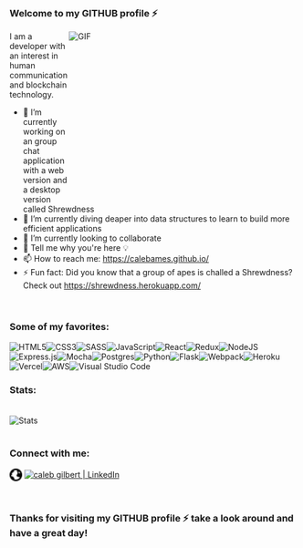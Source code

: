 ### Welcome to my GITHUB profile ⚡️

<!--
**CalebAmes/CalebAmes** is a ✨ _special_ ✨ repository because its `README.md` (this file) appears on your GitHub profile.
<!--
Here are some ideas to get you started:
-->
<img align="right" alt="GIF" src="https://i.pinimg.com/originals/e4/26/70/e426702edf874b181aced1e2fa5c6cde.gif" width="400" height="300">

I am a developer with an interest in human communication and blockchain technology.

- 🔭 I’m currently working on an group chat application with a web version and a desktop version called Shrewdness
- 🌱 I’m currently diving deaper into data structures to learn to build more efficient applications
- 👯 I’m currently looking to collaborate
- 💬 Tell me why you're here 💡
- 📫 How to reach me: https://calebames.github.io/
- ⚡ Fun fact: Did you know that a group of apes is challed a Shrewdness? Check out https://shrewdness.herokuapp.com/

<br />

### Some of my favorites:

<img align="left" alt="HTML5" src="https://img.shields.io/badge/html5-%23E34F26.svg?&style=for-the-badge&logo=html5&logoColor=white"/>
<img align="left" alt="CSS3" src="https://img.shields.io/badge/css3-%231572B6.svg?&style=for-the-badge&logo=css3&logoColor=white"/>
<img align="left" alt="SASS" src="https://img.shields.io/badge/SASS-hotpink.svg?&style=for-the-badge&logo=SASS&logoColor=white"/>
<img align="left" alt="JavaScript" src="https://img.shields.io/badge/javascript-%23323330.svg?&style=for-the-badge&logo=javascript&logoColor=%23F7DF1E"/>
<img align="left" alt="React" src="https://img.shields.io/badge/react-%2320232a.svg?&style=for-the-badge&logo=react&logoColor=%2361DAFB"/>
<img align="left" alt="Redux" src="https://img.shields.io/badge/redux-%23593d88.svg?&style=for-the-badge&logo=redux&logoColor=white"/>
<img align="left" alt="NodeJS" src="https://img.shields.io/badge/node.js-%2343853D.svg?&style=for-the-badge&logo=node.js&logoColor=white"/>
<img align="left" alt="Express.js" src="https://img.shields.io/badge/express.js-%23404d59.svg?&style=for-the-badge"/>
<img align="left" alt="Mocha" src="https://img.shields.io/badge/-mocha-%238D6748?&style=for-the-badge&logo=mocha&logoColor=white"/>
<img align="left" alt="Postgres" src ="https://img.shields.io/badge/postgres-%23316192.svg?&style=for-the-badge&logo=postgresql&logoColor=white"/>
<img align="left" alt="Python" src="https://img.shields.io/badge/python-%2314354C.svg?&style=for-the-badge&logo=python&logoColor=white"/>
<img align="left" alt="Flask" src="https://img.shields.io/badge/flask-%23000.svg?&style=for-the-badge&logo=flask&logoColor=white"/>
<img align="left" alt="Webpack" src="https://img.shields.io/badge/webpack-%238DD6F9.svg?&style=for-the-badge&logo=webpack&logoColor=black" />
<img align="left" alt="Heroku" src="https://img.shields.io/badge/heroku-%23430098.svg?&style=for-the-badge&logo=heroku&logoColor=white"/>
<img align="left" alt="Vercel" src="https://img.shields.io/badge/vercel-%23000000.svg?&style=for-the-badge&logo=vercel&logoColor=white"/>
<img align="left" alt="AWS" src="https://img.shields.io/badge/AWS-%23FF9900.svg?&style=for-the-badge&logo=amazon-aws&logoColor=white"/>
<img align="left" alt="Visual Studio Code" src="https://img.shields.io/badge/VisualStudioCode-0078d7.svg?&style=for-the-badge&logo=visual-studio-code&logoColor=white"/>

<br />
<br />
<br />

### Stats:

<br />

<img align="center" alt="Stats" width="600px" height="200px" src="https://github-readme-stats.vercel.app/api?username=calebames&&show_icons=true&title_color=000000&icon_color=bb2acf&text_color=FE5F55&bg_color=fefefe">

<br />
<br />

### Connect with me:

[<img align="center" alt="calebames.github.io" width="22px" src="https://raw.githubusercontent.com/iconic/open-iconic/master/svg/globe.svg" />][website]
[<img align="center" alt="caleb gilbert | LinkedIn" width="22px" src="https://cdn.jsdelivr.net/npm/simple-icons@v3/icons/linkedin.svg" />][linkedin]

<br />

### Thanks for visiting my GITHUB profile ⚡️ take a look around and have a great day!

<br />

[website]: https://calebames.github.io/
[linkedin]: https://www.linkedin.com/in/caleb-gilbert-b522ab142/
